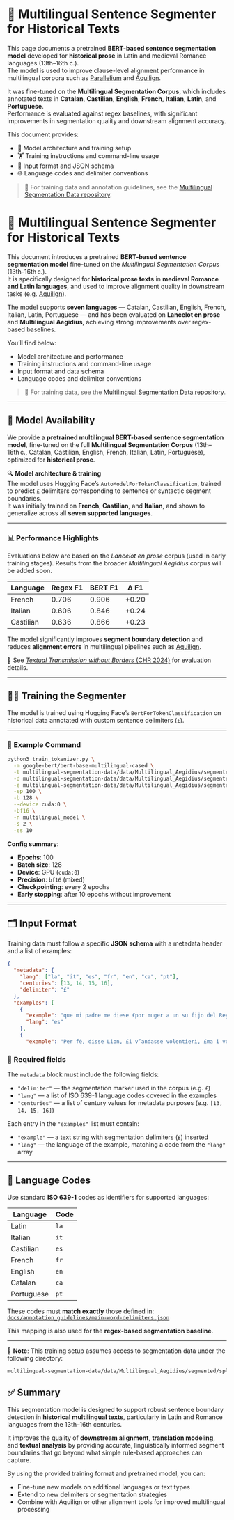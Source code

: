 # 🧠 Multilingual Sentence Segmenter for Historical Texts

This page documents a pretrained **BERT-based sentence segmentation model** developed for **historical prose** in Latin and medieval Romance languages (13th–16th c.).  
The model is used to improve clause-level alignment performance in multilingual corpora such as [Parallelium](https://github.com/ProMeText/parallelium-scriptures-alignment-dataset) and [Aquilign](https://github.com/ProMeText/Aquilign).

It was fine-tuned on the **Multilingual Segmentation Corpus**, which includes annotated texts in **Catalan**, **Castilian**, **English**, **French**, **Italian**, **Latin**, and **Portuguese**.  
Performance is evaluated against regex baselines, with significant improvements in segmentation quality and downstream alignment accuracy.

This document provides:

- 🔧 Model architecture and training setup  
- 🏋️ Training instructions and command-line usage  
- 📁 Input format and JSON schema  
- 🌐 Language codes and delimiter conventions

> 📎 For training data and annotation guidelines, see the [Multilingual Segmentation Data repository](https://github.com/ProMeText/multilingual-segmentation-data).

# 🧠 Multilingual Sentence Segmenter for Historical Texts

This document introduces a pretrained **BERT-based sentence segmentation model** fine-tuned on the *Multilingual Segmentation Corpus* (13th–16th c.).  
It is specifically designed for **historical prose texts** in **medieval Romance and Latin languages**, and used to improve alignment quality in downstream tasks (e.g. [Aquilign](https://github.com/ProMeText/Aquilign)).

The model supports **seven languages** — Catalan, Castilian, English, French, Italian, Latin, Portuguese — and has been evaluated on **Lancelot en prose** and **Multilingual Aegidius**, achieving strong improvements over regex-based baselines.

You’ll find below:

- Model architecture and performance  
- Training instructions and command-line usage  
- Input format and data schema  
- Language codes and delimiter conventions

> 📎 For training data, see the [Multilingual Segmentation Data repository](https://github.com/ProMeText/multilingual-segmentation-data).

---

## 🧠 Model Availability

We provide a **pretrained multilingual BERT-based sentence segmentation model**, fine-tuned on the full **Multilingual Segmentation Corpus** (13th–16th c., Catalan, Castilian, English, French, Italian, Latin, Portuguese), optimized for **historical prose**.

🔍 **Model architecture & training**  
The model uses Hugging Face’s `AutoModelForTokenClassification`, trained to predict `£` delimiters corresponding to sentence or syntactic segment boundaries.  
It was initially trained on **French**, **Castilian**, and **Italian**, and shown to generalize across all **seven supported languages**.

---

### 📊 Performance Highlights

Evaluations below are based on the *Lancelot en prose* corpus (used in early training stages). Results from the broader *Multilingual Aegidius* corpus will be added soon.

| Language   | Regex F1 | BERT F1 | Δ F1 |
|------------|----------|---------|------|
| French     | 0.706    | 0.906   | +0.20 |
| Italian    | 0.606    | 0.846   | +0.24 |
| Castilian  | 0.636    | 0.866   | +0.23 |

The model significantly improves **segment boundary detection** and reduces **alignment errors** in multilingual pipelines such as [Aquilign](https://github.com/ProMeText/Aquilign).

📄 See [*Textual Transmission without Borders* (CHR 2024)](https://ceur-ws.org/Vol-3834/paper104.pdf) for evaluation details.

---

## 🏋️‍♀️ Training the Segmenter

The model is trained using Hugging Face’s `BertForTokenClassification` on historical data annotated with custom sentence delimiters (`£`).

---

### 🔧 Example Command

```bash
python3 train_tokenizer.py \
  -m google-bert/bert-base-multilingual-cased \
  -t multilingual-segmentation-data/data/Multilingual_Aegidius/segmented/split/multilingual/train.json \
  -d multilingual-segmentation-data/data/Multilingual_Aegidius/segmented/split/multilingual/dev.json \
  -e multilingual-segmentation-data/data/Multilingual_Aegidius/segmented/split/multilingual/test.json \
  -ep 100 \
  -b 128 \
  --device cuda:0 \
  -bf16 \
  -n multilingual_model \
  -s 2 \
  -es 10
```
**Config summary**:

- **Epochs**: 100  
- **Batch size**: 128  
- **Device**: GPU (`cuda:0`)  
- **Precision**: `bf16` (mixed)  
- **Checkpointing**: every 2 epochs  
- **Early stopping**: after 10 epochs without improvement

---

## 🗂 Input Format

Training data must follow a specific **JSON schema** with a metadata header and a list of examples:

```json
{
  "metadata": {
    "lang": ["la", "it", "es", "fr", "en", "ca", "pt"],
    "centuries": [13, 14, 15, 16],
    "delimiter": "£"
  },
  "examples": [
    {
      "example": "que mi padre me diese £por muger a un su fijo del Rey",
      "lang": "es"
    },
    {
      "example": "Per fé, disse Lion, £i v’andasse volentieri, £ma i vo vegg

```

### 🔑 Required fields

The `metadata` block must include the following fields:

- `"delimiter"` — the segmentation marker used in the corpus (e.g. `£`)
- `"lang"` — a list of ISO 639-1 language codes covered in the examples
- `"centuries"` — a list of century values for metadata purposes (e.g. `[13, 14, 15, 16]`)

Each entry in the `"examples"` list must contain:

- `"example"` — a text string with segmentation delimiters (`£`) inserted
- `"lang"` — the language of the example, matching a code from the `"lang"` array

---

## 📌 Language Codes

Use standard **ISO 639-1** codes as identifiers for supported languages:

| Language    | Code |
|-------------|------|
| Latin       | `la` |
| Italian     | `it` |
| Castilian   | `es` |
| French      | `fr` |
| English     | `en` |
| Catalan     | `ca` |
| Portuguese  | `pt` |

These codes must **match exactly** those defined in:  
[`docs/annotation_guidelines/main-word-delimiters.json`](https://github.com/carolisteia/multilingual-segmentation-data/blob/main/docs/annotation_guidelines/main-word-delimiters.json)

This mapping is also used for the **regex-based segmentation baseline**.

---

📎 **Note**: This training setup assumes access to segmentation data under the following directory:

```bash
multilingual-segmentation-data/data/Multilingual_Aegidius/segmented/split/
```

## ✅ Summary

This segmentation model is designed to support robust sentence boundary detection in **historical multilingual texts**, particularly in Latin and Romance languages from the 13th–16th centuries.

It improves the quality of **downstream alignment**, **translation modeling**, and **textual analysis** by providing accurate, linguistically informed segment boundaries that go beyond what simple rule-based approaches can capture.

By using the provided training format and pretrained model, you can:

- Fine-tune new models on additional languages or text types  
- Extend to new delimiters or segmentation strategies  
- Combine with Aquilign or other alignment tools for improved multilingual processing



